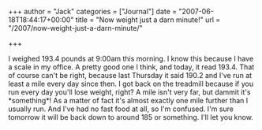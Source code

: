+++
author = "Jack"
categories = ["Journal"]
date = "2007-06-18T18:44:17+00:00"
title = "Now weight just a darn minute!"
url = "/2007/now-weight-just-a-darn-minute/"

+++

I weighed 193.4 pounds at 9:00am this morning. I know this because I have a scale in my office. A pretty good one I think, and today, it read 193.4. That of course can't be right, because last Thursday it said 190.2 and I've run at least a mile every day since then. I got back on the treadmill because if you run every day you'll lose weight, right? A mile isn't very far, but dammit it's \*something\*! As a matter of fact it's almost exactly one mile further than I usually run. And I've had no fast food at all, so I'm confused. I'm sure tomorrow it will be back down to around 185 or something. I'll let you know.